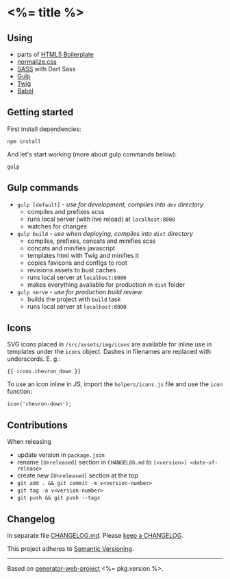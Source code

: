 # <%= title %>

## Using
 * parts of [HTML5 Boilerplate](https://html5boilerplate.com/)
 * [normalize.css](https://necolas.github.io/normalize.css/)
 * [SASS](http://sass-lang.com/) with Dart Sass
 * [Gulp](https://gulpjs.com/)
 * [Twig](https://twig.symfony.com/)
 * [Babel](https://babeljs.io/)

## Getting started
First install dependencies:
```
npm install
```

And let's start working (more about gulp commands below):
```
gulp
```

## Gulp commands
 * `gulp [default]` - *use for development, compiles into `dev` directory*
	* compiles and prefixes scss
	* runs local server (with live reload) at `localhost:8000`
	* watches for changes
 * `gulp build` - *use when deploying, compiles into `dist` directory*
 	* compiles, prefixes, concats and minifies scss
 	* concats and minifies javascript
 	* templates html with Twig and minifies it
 	* copies favicons and configs to root
 	* revisions assets to bust caches
 	* runs local server at `localhost:8000`
 	* makes everything avaliable for production in `dist` folder
 * `gulp serve` - *use for production build review*
 	* builds the project with `build` task
 	* runs local server at `localhost:8000`

## Icons
SVG icons placed in `/src/assets/img/icons` are available for inline use in templates under the `icons` object. Dashes in filenames are replaced with underscords. E. g.:
```
{{ icons.chevron_down }}
```

To use an icon inline in JS, import the `helpers/icons.js` file and use the `icon` function:
```
icon('chevron-down');
```


## Contributions

When releasing
* update version in `package.json`
* rename `[Unreleased]` section in `CHANGELOG.md` to `[<version>] <date-of-release>`
* create new `[Unreleased]` section at the top
* `git add . && git commit -m v<version-number>`
* `git tag -a v<version-number>`
* `git push && git push --tags`


## Changelog

In separate file [CHANGELOG.md](CHANGELOG.md). Please [keep a CHANGELOG](http://keepachangelog.com/).

This project adheres to [Semantic Versioning](http://semver.org/).


***
Based on [generator-web-project](https://github.com/davidpustai/generator-web-project) <%= pkg.version %>.
